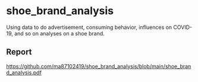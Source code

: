 # shoe_brand_analysis
Using data to do advertisement, consuming behavior,  influences on COVID-19, and so on analyses on a shoe brand. 
## Report
https://github.com/ma87102419/shoe_brand_analysis/blob/main/shoe_brand_analysis.pdf
